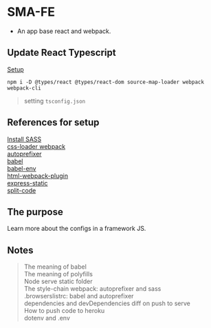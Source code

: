 # SMA-FE

- An app base react and webpack.

## Update React Typescript

[Setup](https://create-react-app.dev/docs/adding-typescript/)

```
npm i -D @types/react @types/react-dom source-map-loader webpack webpack-cli
```

> setting `tsconfig.json`

## References for setup

[Install SASS](https://sass-lang.com/install)  
[css-loader webpack](https://webpack.js.org/loaders/css-loader/)  
[autoprefixer](https://www.npmjs.com/package/autoprefixer)  
[babel](https://babeljs.io/docs/en/)  
[babel-env](https://babeljs.io/docs/en/babel-preset-env)  
[html-webpack-plugin](https://webpack.js.org/plugins/html-webpack-plugin/)  
[express-static](https://expressjs.com/en/starter/static-files.html)  
[split-code](https://medium.com/hackernoon/the-100-correct-way-to-split-your-chunks-with-webpack-f8a9df5b7758)

## The purpose

Learn more about the configs in a framework JS.

## Notes

> The meaning of babel  
> The meaning of polyfills  
> Node serve static folder  
> The style-chain webpack: autoprefixer and sass  
> .browserslistrc: babel and autoprefixer  
> dependencies and devDependencies diff on push to serve  
> How to push code to heroku  
> dotenv and .env
